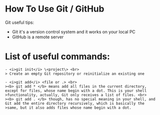 # How To Use Git / GitHub
Git useful tips:
- Git it's a version control system and it works on your local PC
- GitHub is a remote server

<b><h1>List of useful commands:</h1></b>
```git
- <i>git init</i> \<project\> <br>
> Create an empty Git repository or reinitialize an existing one

- <i>git add</i> <file or .> <br>
><b> git add * </b> means add all files in the current directory, except for files, whose name begin with a dot. This is your shell >functionality, actually, Git only receives a list of files. <br>
><b> git add . </b> though, has no special meaning in your shell, and Git add the entire directory recursively, which is basically the >same, but it also adds files whose name begin with a dot.



